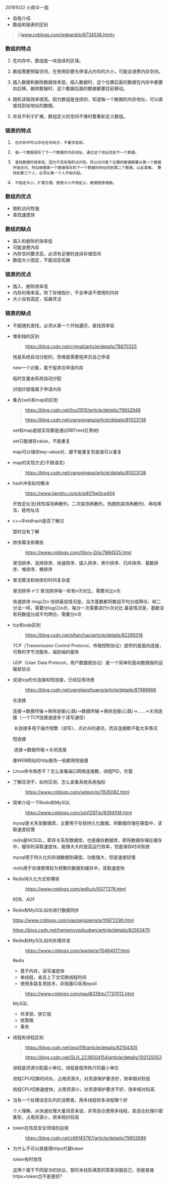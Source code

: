 20191022 小雨伞一面

- 自我介绍
- 数组和链表的区别
> //www.cnblogs.com/ggband/p/8734536.html>

  ### 数组的特点

  1. 在内存中，数组是一块连续的区域。

  2. 数组需要预留空间，在使用前要先申请占内存的大小，可能会浪费内存空间。

  3. 插入数据和删除数据效率低，插入数据时，这个位置后面的数据在内存中都要向后移。删除数据时，这个数据后面的数据都要往前移动。 

  4. 随机读取效率很高。因为数组是连续的，知道每一个数据的内存地址，可以直接找到给地址的数据。 

  5. 并且不利于扩展，数组定义的空间不够时要重新定义数组。

  ### 链表的特点

  1.      在内存中可以存在任何地方，不要求连续。
  2.      每一个数据保存了下一个数据的内存地址，通过这个地址找到下一个数据。
  3.      查找数据时效率低，因为不具有随机访问性，所以访问某个位置的数据都要从第一个数据开始访问，然后根据第一个数据保存的下一个数据的地址找到第二个数据，以此类推。 要找到第三个人，必须从第一个人开始问起。
  4.      不指定大小，扩展方便。链表大小不用定义，数据随意增删。
  ### 数组的优点

  - 随机访问性强
  - 查找速度快

  ### 数组的缺点

  - 插入和删除的效率低
  - 可能浪费内存
  - 内存空间要求高，必须有足够的连续存储空间
  - 数组大小固定，不能动态拓展

  ### 链表的优点

  - 插入、删除效率高
  - 内存利用率高，除了存储指针，不会申请不使用的内存
  - 大小没有固定，拓展灵活

  ### 链表的缺点

  - 不能随机查找，必须从第一个开始遍历，查找效率低


- 堆和栈的区别

  > <https://blog.csdn.net/crjmail/article/details/78870325>

  栈是系统自动分配的，而堆是需要程序员自己申请

  new一个对象，属于程序员申请内存

  临时变量由系统自动分配

  对指针赋值属于申请内存

- 集合(set)和map的区别

  > <https://blog.csdn.net/lirui7610/article/details/79932949>
  >
  > <https://blog.csdn.net/yangxingpa/article/details/81023138>

  set和map底层实现都是通过RBTree(红黑树)

  set只能储存value，不能重复

  map可以储存key-value对，键不能重复但是值可以重复

- map的实现方式(不限语言)

  > <https://blog.csdn.net/yangxingpa/article/details/81023138>

- hash冲突如何解决

  > <https://www.jianshu.com/p/a407ee0ce404>

  开放定址法(线性探测再散列，二次探测再散列，伪随机探测再散列)、再哈希法、链地址法

- c++中stdhash是否了解过

  暂时没有了解


- 排序算法有哪些

  > <https://www.cnblogs.com/Glory-D/p/7884525.html>

  冒泡排序、选择排序、快速排序、插入排序、希尔排序、归并排序、基数排序、堆排序、桶排序

- 冒泡算法和快排的时间复杂度

  冒泡排序 n^2 冒泡排序每一轮有n次对比，需要对比n次

  快速排序 nlog(2)n 快排最佳情况是，没次基数都将数组平均分成两份，和二分法一样，需要分log(2)n次，每分一次需要进行n次对比  最差情况是，基数没有将数组分成平均两份，需要分n次

- tcp和udp区别

  > <https://blog.csdn.net/sifanchao/article/details/82285018>

  TCP（Transmission Control Protocol，传输控制协议）提供的是面向连接，可靠的字节流服务，端到端的服务

  UDP（User Data Protocol，用户数据报协议）是一个简单的面向数据报的运输层协议

- 说说tcp的长连接和短连接，已经应用场景

  > <https://blog.csdn.net/yanglianzhuang/article/details/87966866>

  长连接

  连接→数据传输→保持连接(心跳)→数据传输→保持连接(心跳)→……→关闭连接（一个TCP连接通道多个读写通信）

   长连接多用于操作频繁（读写），点对点的通讯，而且连接数不能太多情况

  短连接

   连接→数据传输→关闭连接

  像WEB网站的http服务一般都用短链接

- Linux命令熟悉不？怎么查看端口网络连接数，进程PID，负载

- 了解压测不，如何压测，怎么查看系统系统指标

  > <https://www.cnblogs.com/setevn/p/7835082.html>

- 简单介绍一下Redis和MySQL

  > <https://www.cnblogs.com/zxh1297/p/9394108.html>

  mysql是关系型数据库，主要用于存放持久化数据，将数据存储在硬盘中，读取速度较慢

  redis是NOSQL，即非关系型数据库，也是缓存数据库，即将数据存储在缓存中，缓存的读取速度快，能够大大的提高运行效率，但是保存时间有限

  mysql用于持久化的存储数据到硬盘，功能强大，但是速度较慢

  redis用于存储使用较为频繁的数据到缓存中，读取速度快

- Redis持久化方式有哪些

  > <https://www.cnblogs.com/wdliu/p/9377278.html>

  RDB、AOF

- Redis和MySQL如何进行数据同步

  <https://www.cnblogs.com/xiaozengzeng/p/10872290.html>

  <https://blog.csdn.net/hemeinvyiqiluoben/article/details/82563470>

- Redis和MySQL如何处理并发

  > <https://www.cnblogs.com/wanlei/p/10464517.html>

  Redis 

  - 基于内存，读写速度快
  - 单线程，省去上下文切换线程时间
  - 使用多路复用技术，非阻塞IO采用epoll

  > <https://www.cnblogs.com/paul8339/p/7737012.html>

  MySQL

  - 共享锁、排它锁
  - 锁策略
  - 事务

- 线程和进程区别

  > <https://blog.csdn.net/wsq119/article/details/82154305>
  >
  > <https://blog.csdn.net/GLH_2236504154/article/details/100125053>

  进程是资源分配最小单位，线程是程序执行的最小单位

  进程CPU切换时间长，占用资源大，对资源保护要求好，效率相对较低

  线程CPU切换速度快，占用资源小，对资源保护要求不好，效率相对较高

- 当有一个处理消息队列的消费者，用多线程和多进程哪个好

  个人理解，从快速处理大量消息来说，非常适合使用多线程，其适合处理IO密集型，占用资源小，效率相对较高

- token在信息安全领域的运用

  > <https://blog.csdn.net/z69183787/article/details/79852689>

- 为什么不可以直接用https代替token

  token有时效性

  这两个属于不同层次的协议，暂时未找到满意的答案说服自己，但是直接https+token岂不是更好?
